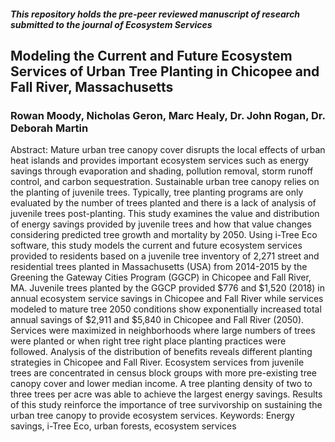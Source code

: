 ##### This repository holds the pre-peer reviewed manuscript of research submitted to the journal of Ecosystem Services

## Modeling the Current and Future Ecosystem Services of Urban Tree Planting in Chicopee and Fall River, Massachusetts
### Rowan Moody, Nicholas Geron, Marc Healy, Dr. John Rogan, Dr. Deborah Martin
Abstract: Mature urban tree canopy cover disrupts the local effects of urban heat islands and provides important ecosystem services such as energy savings through evaporation and shading, pollution removal, storm runoff control, and carbon sequestration. Sustainable urban tree canopy relies on the planting of juvenile trees. Typically, tree planting programs are only evaluated by the number of trees planted and there is a lack of analysis of juvenile trees post-planting. This study examines the value and distribution of energy savings provided by juvenile trees and how that value changes considering predicted tree growth and mortality by 2050. Using i-Tree Eco software, this study models the current and future ecosystem services provided to residents based on a juvenile tree inventory of 2,271 street and residential trees planted in Massachusetts (USA) from 2014-2015 by the Greening the Gateway Cities Program (GGCP) in Chicopee and Fall River, MA. Juvenile trees planted by the GGCP provided $776 and $1,520 (2018) in annual ecosystem service savings in Chicopee and Fall River while services modeled to mature tree 2050 conditions show exponentially increased total annual savings of $2,911 and $5,840 in Chicopee and Fall River (2050). Services were maximized in neighborhoods where large numbers of trees were planted or when right tree right place planting practices were followed. Analysis of the distribution of benefits reveals different planting strategies in Chicopee and Fall River.  Ecosystem services from juvenile trees are concentrated in census block groups with more pre-existing tree canopy cover and lower median income. A tree planting density of two to three trees per acre was able to achieve the largest energy savings. Results of this study reinforce the importance of tree survivorship on sustaining the urban tree canopy to provide ecosystem services.
Keywords: Energy savings, i-Tree Eco, urban forests, ecosystem services
